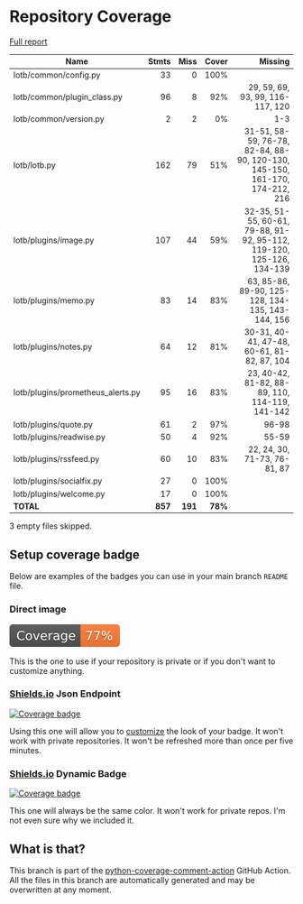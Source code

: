 # Repository Coverage

[Full report](https://htmlpreview.github.io/?https://github.com/brokenpip3/lotb/blob/python-coverage-comment-action-data/htmlcov/index.html)

| Name                               |    Stmts |     Miss |   Cover |   Missing |
|----------------------------------- | -------: | -------: | ------: | --------: |
| lotb/common/config.py              |       33 |        0 |    100% |           |
| lotb/common/plugin\_class.py       |       96 |        8 |     92% |29, 59, 69, 93, 99, 116-117, 120 |
| lotb/common/version.py             |        2 |        2 |      0% |       1-3 |
| lotb/lotb.py                       |      162 |       79 |     51% |31-51, 58-59, 76-78, 82-84, 88-90, 120-130, 145-150, 161-170, 174-212, 216 |
| lotb/plugins/image.py              |      107 |       44 |     59% |32-35, 51-55, 60-61, 79-88, 91-92, 95-112, 119-120, 125-126, 134-139 |
| lotb/plugins/memo.py               |       83 |       14 |     83% |63, 85-86, 89-90, 125-128, 134-135, 143-144, 156 |
| lotb/plugins/notes.py              |       64 |       12 |     81% |30-31, 40-41, 47-48, 60-61, 81-82, 87, 104 |
| lotb/plugins/prometheus\_alerts.py |       95 |       16 |     83% |23, 40-42, 81-82, 88-89, 110, 114-119, 141-142 |
| lotb/plugins/quote.py              |       61 |        2 |     97% |     96-98 |
| lotb/plugins/readwise.py           |       50 |        4 |     92% |     55-59 |
| lotb/plugins/rssfeed.py            |       60 |       10 |     83% |22, 24, 30, 71-73, 76-81, 87 |
| lotb/plugins/socialfix.py          |       27 |        0 |    100% |           |
| lotb/plugins/welcome.py            |       17 |        0 |    100% |           |
|                          **TOTAL** |  **857** |  **191** | **78%** |           |

3 empty files skipped.


## Setup coverage badge

Below are examples of the badges you can use in your main branch `README` file.

### Direct image

[![Coverage badge](https://raw.githubusercontent.com/brokenpip3/lotb/python-coverage-comment-action-data/badge.svg)](https://htmlpreview.github.io/?https://github.com/brokenpip3/lotb/blob/python-coverage-comment-action-data/htmlcov/index.html)

This is the one to use if your repository is private or if you don't want to customize anything.

### [Shields.io](https://shields.io) Json Endpoint

[![Coverage badge](https://img.shields.io/endpoint?url=https://raw.githubusercontent.com/brokenpip3/lotb/python-coverage-comment-action-data/endpoint.json)](https://htmlpreview.github.io/?https://github.com/brokenpip3/lotb/blob/python-coverage-comment-action-data/htmlcov/index.html)

Using this one will allow you to [customize](https://shields.io/endpoint) the look of your badge.
It won't work with private repositories. It won't be refreshed more than once per five minutes.

### [Shields.io](https://shields.io) Dynamic Badge

[![Coverage badge](https://img.shields.io/badge/dynamic/json?color=brightgreen&label=coverage&query=%24.message&url=https%3A%2F%2Fraw.githubusercontent.com%2Fbrokenpip3%2Flotb%2Fpython-coverage-comment-action-data%2Fendpoint.json)](https://htmlpreview.github.io/?https://github.com/brokenpip3/lotb/blob/python-coverage-comment-action-data/htmlcov/index.html)

This one will always be the same color. It won't work for private repos. I'm not even sure why we included it.

## What is that?

This branch is part of the
[python-coverage-comment-action](https://github.com/marketplace/actions/python-coverage-comment)
GitHub Action. All the files in this branch are automatically generated and may be
overwritten at any moment.
